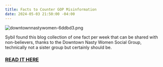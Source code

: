 ```yaml
---
title: Facts to Counter GOP Misinformation
date: 2024-05-03 21:50:00 -04:00
---
```


![downtownnastywomen-6ddbd3.png](/uploads/downtownnastywomen-6ddbd3.png)

Sybil found this blog collection of one fact per week that can be shared with non-believers, thanks to the Downtown Nasty Women Social Group, technically not a sister group but certainly should be.   
  
### [READ IT HERE](https://mailchi.mp/2911f03ffe73/facts-to-counter-gop-misinformation)
